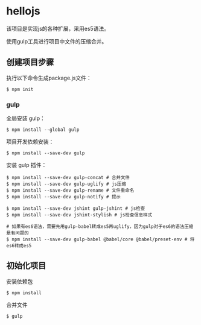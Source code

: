 # hellojs
该项目是实现js的各种扩展，采用es5语法。

使用gulp工具进行项目中文件的压缩合并。

## 创建项目步骤

执行以下命令生成package.js文件：

```
$ npm init
```

### gulp

全局安装 gulp：

```
$ npm install --global gulp
```

项目开发依赖安装：

```
$ npm install --save-dev gulp
```

安装 gulp 插件：

```
$ npm install --save-dev gulp-concat # 合并文件
$ npm install --save-dev gulp-uglify # js压缩
$ npm install --save-dev gulp-rename # 文件重命名
$ npm install --save-dev gulp-notify # 提示

$ npm install --save-dev jshint gulp-jshint # js检查
$ npm install --save-dev jshint-stylish # js检查信息样式

# 如果有es6语法，需要先用gulp-babel转成es5再uglify，因为gulp对于es6的语法压缩是有问题的
$ npm install --save-dev gulp-babel @babel/core @babel/preset-env # 将es6转成es5
```

## 初始化项目

安装依赖包

```
$ npm install
```

合并文件

```
$ gulp
```
